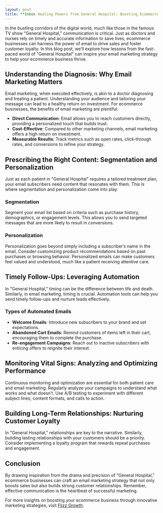 ```yaml
---
layout: post
title: **Inbox Healing Powers from General Hospital: Boosting Ecommerce Sales Through Effective Communication**
---
```



In the bustling corridors of the digital world, much like those in the famous TV show "General Hospital," communication is critical. Just as doctors and nurses rely on timely and accurate information to save lives, ecommerce businesses can harness the power of email to drive sales and foster customer loyalty. In this blog post, we’ll explore how lessons from the fast-paced world of "General Hospital" can inspire your email marketing strategy to help your ecommerce business thrive.

## Understanding the Diagnosis: Why Email Marketing Matters

Email marketing, when executed effectively, is akin to a doctor diagnosing and treating a patient. Understanding your audience and tailoring your message can lead to a healthy return on investment. For ecommerce businesses, the benefits of email marketing are plentiful:

- **Direct Communication**: Email allows you to reach customers directly, providing a personalized touch that builds trust.
- **Cost-Effective**: Compared to other marketing channels, email marketing offers a high return on investment.
- **Measurable Results**: Track metrics such as open rates, click-through rates, and conversions to refine your strategy.

## Prescribing the Right Content: Segmentation and Personalization

Just as each patient in "General Hospital" requires a tailored treatment plan, your email subscribers need content that resonates with them. This is where segmentation and personalization come into play.

### Segmentation

Segment your email list based on criteria such as purchase history, demographics, or engagement levels. This allows you to send targeted messages that are more likely to result in conversions.

### Personalization

Personalization goes beyond simply including a subscriber’s name in the email. Consider customizing product recommendations based on past purchases or browsing behavior. Personalized emails can make customers feel valued and understood, much like a patient receiving attentive care.

## Timely Follow-Ups: Leveraging Automation

In "General Hospital," timing can be the difference between life and death. Similarly, in email marketing, timing is crucial. Automation tools can help you send timely follow-ups and nurture leads effectively.

### Types of Automated Emails

- **Welcome Emails**: Introduce new subscribers to your brand and set expectations.
- **Abandoned Cart Emails**: Remind customers of items left in their cart, encouraging them to complete the purchase.
- **Re-engagement Campaigns**: Reach out to inactive subscribers with enticing offers to reignite their interest.

## Monitoring Vital Signs: Analyzing and Optimizing Performance

Continuous monitoring and optimization are essential for both patient care and email marketing. Regularly analyze your campaigns to understand what works and what doesn’t. Use A/B testing to experiment with different subject lines, content formats, and calls to action.

## Building Long-Term Relationships: Nurturing Customer Loyalty

In "General Hospital," relationships are key to the narrative. Similarly, building lasting relationships with your customers should be a priority. Consider implementing a loyalty program that rewards repeat purchases and engagement.

## Conclusion

By drawing inspiration from the drama and precision of "General Hospital," ecommerce businesses can craft an email marketing strategy that not only boosts sales but also builds strong customer relationships. Remember, effective communication is the heartbeat of successful marketing.

For more insights on boosting your ecommerce business through innovative marketing strategies, visit [Flizz Growth](https://flizzgrowth.com).